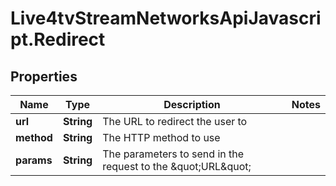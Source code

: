 # Live4tvStreamNetworksApiJavascript.Redirect

## Properties

Name | Type | Description | Notes
------------ | ------------- | ------------- | -------------
**url** | **String** | The URL to redirect the user to | 
**method** | **String** | The HTTP method to use | 
**params** | **String** | The parameters to send in the request to the \&quot;URL\&quot; | 


